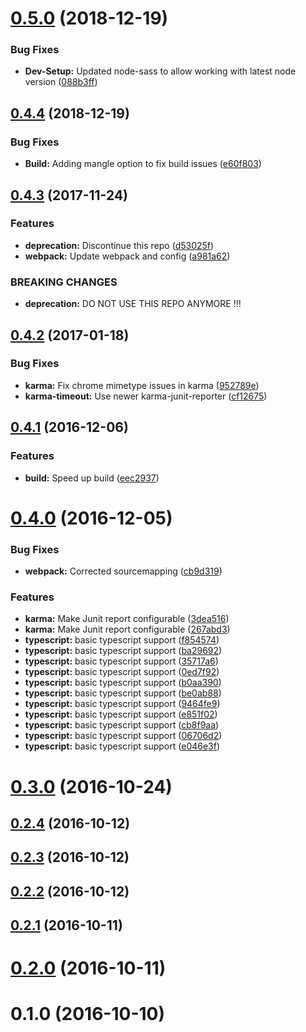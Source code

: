 <a name="0.5.0"></a>
# [0.5.0](https://github.com/holisticon/angularjs-common/compare/v0.4.4...v0.5.0) (2018-12-19)


### Bug Fixes

* **Dev-Setup:** Updated node-sass to allow working with latest node version ([088b3ff](https://github.com/holisticon/angularjs-common/commit/088b3ff))



<a name="0.4.4"></a>
## [0.4.4](https://github.com/holisticon/angularjs-common/compare/v0.4.3...v0.4.4) (2018-12-19)


### Bug Fixes

* **Build:** Adding mangle option to fix build issues ([e60f803](https://github.com/holisticon/angularjs-common/commit/e60f803))



<a name="0.4.3"></a>
## [0.4.3](https://github.com/holisticon/angularjs-common/compare/v0.4.2...v0.4.3) (2017-11-24)


### Features

* **deprecation:** Discontinue this repo ([d53025f](https://github.com/holisticon/angularjs-common/commit/d53025f))
* **webpack:** Update webpack and config ([a981a62](https://github.com/holisticon/angularjs-common/commit/a981a62))


### BREAKING CHANGES

* **deprecation:** DO NOT USE THIS REPO ANYMORE !!!



<a name="0.4.2"></a>
## [0.4.2](https://github.com/holisticon/angularjs-common/compare/v0.4.1...v0.4.2) (2017-01-18)


### Bug Fixes

* **karma:** Fix chrome mimetype issues in karma ([952789e](https://github.com/holisticon/angularjs-common/commit/952789e))
* **karma-timeout:** Use newer karma-junit-reporter ([cf12675](https://github.com/holisticon/angularjs-common/commit/cf12675))



<a name="0.4.1"></a>
## [0.4.1](https://github.com/holisticon/angularjs-common/compare/v0.4.0...v0.4.1) (2016-12-06)


### Features

* **build:** Speed up build ([eec2937](https://github.com/holisticon/angularjs-common/commit/eec2937))



<a name="0.4.0"></a>
# [0.4.0](https://github.com/holisticon/angularjs-common/compare/v0.3.0...v0.4.0) (2016-12-05)


### Bug Fixes

* **webpack:** Corrected sourcemapping ([cb9d319](https://github.com/holisticon/angularjs-common/commit/cb9d319))


### Features

* **karma:** Make Junit report configurable ([3dea516](https://github.com/holisticon/angularjs-common/commit/3dea516))
* **karma:** Make Junit report configurable ([267abd3](https://github.com/holisticon/angularjs-common/commit/267abd3))
* **typescript:** basic typescript support ([f854574](https://github.com/holisticon/angularjs-common/commit/f854574))
* **typescript:** basic typescript support ([ba29692](https://github.com/holisticon/angularjs-common/commit/ba29692))
* **typescript:** basic typescript support ([35717a6](https://github.com/holisticon/angularjs-common/commit/35717a6))
* **typescript:** basic typescript support ([0ed7f92](https://github.com/holisticon/angularjs-common/commit/0ed7f92))
* **typescript:** basic typescript support ([b0aa390](https://github.com/holisticon/angularjs-common/commit/b0aa390))
* **typescript:** basic typescript support ([be0ab88](https://github.com/holisticon/angularjs-common/commit/be0ab88))
* **typescript:** basic typescript support ([9464fe9](https://github.com/holisticon/angularjs-common/commit/9464fe9))
* **typescript:** basic typescript support ([e851f02](https://github.com/holisticon/angularjs-common/commit/e851f02))
* **typescript:** basic typescript support ([cb8f9aa](https://github.com/holisticon/angularjs-common/commit/cb8f9aa))
* **typescript:** basic typescript support ([06706d2](https://github.com/holisticon/angularjs-common/commit/06706d2))
* **typescript:** basic typescript support ([e046e3f](https://github.com/holisticon/angularjs-common/commit/e046e3f))



<a name="0.3.0"></a>
# [0.3.0](https://github.com/holisticon/angularjs-common/compare/v0.2.4...v0.3.0) (2016-10-24)



<a name="0.2.4"></a>
## [0.2.4](https://github.com/holisticon/angularjs-common/compare/v0.2.3...v0.2.4) (2016-10-12)



<a name="0.2.3"></a>
## [0.2.3](https://github.com/holisticon/angularjs-common/compare/v0.2.2...v0.2.3) (2016-10-12)



<a name="0.2.2"></a>
## [0.2.2](https://github.com/holisticon/angularjs-common/compare/v0.2.1...v0.2.2) (2016-10-12)



<a name="0.2.1"></a>
## [0.2.1](https://github.com/holisticon/angularjs-common/compare/v0.2.0...v0.2.1) (2016-10-11)



<a name="0.2.0"></a>
# [0.2.0](https://github.com/holisticon/angularjs-common/compare/v0.1.0...v0.2.0) (2016-10-11)



<a name="0.1.0"></a>
# 0.1.0 (2016-10-10)



